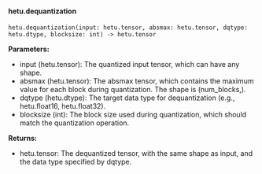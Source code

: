 #### hetu.dequantization

```
hetu.dequantization(input: hetu.tensor, absmax: hetu.tensor, dqtype: hetu.dtype, blocksize: int) -> hetu.tensor
```

**Parameters:**

* input (hetu.tensor): The quantized input tensor, which can have any shape.
* absmax (hetu.tensor): The absmax tensor, which contains the maximum value for each block during quantization. The shape is (num_blocks,).
* dqtype (hetu.dtype): The target data type for dequantization (e.g., hetu.float16, hetu.float32).
* blocksize (int): The block size used during quantization, which should match the quantization operation.

**Returns:**

* hetu.tensor:  The dequantized tensor, with the same shape as input, and the data type specified by dqtype.

